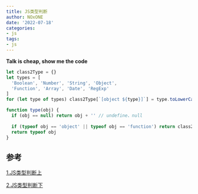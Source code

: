 ```yaml
---
title: JS类型判断
author: NOxONE
date: '2022-07-18'
categories:
- js
tags:
- js
---
```


**Talk is cheap, show me the code**
```js
let class2Type = {}
let types = [
  'Boolean', 'Number', 'String', 'Object',
  'Function', 'Array', 'Date', 'RegExp'
]
for (let type of types) class2Type[`[object ${type}]`] = type.toLowerCase()

function type(obj) {
  if (obj == null) return obj + '' // undefine、null
  
  if (typeof obj == 'object' || typeof obj == 'function') return class2Type[Object.prototype.toString.call(obj)]
  return typeof obj
}
```
## 参考
[1.JS类型判断上](https://github.com/mqyqingfeng/Blog/issues/28)

[2.JS类型判断下](https://github.com/mqyqingfeng/Blog/issues/30)
